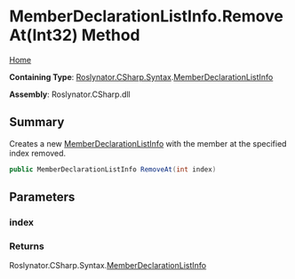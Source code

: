 # MemberDeclarationListInfo\.RemoveAt\(Int32\) Method

[Home](../../../../../README.md)

**Containing Type**: [Roslynator.CSharp.Syntax](../../README.md)\.[MemberDeclarationListInfo](../README.md)

**Assembly**: Roslynator\.CSharp\.dll

## Summary

Creates a new [MemberDeclarationListInfo](../README.md) with the member at the specified index removed\.

```csharp
public MemberDeclarationListInfo RemoveAt(int index)
```

## Parameters

### index





### Returns

Roslynator\.CSharp\.Syntax\.[MemberDeclarationListInfo](../README.md)

